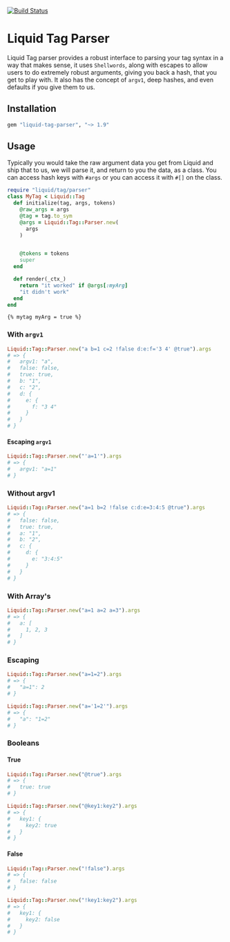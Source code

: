 [![Build Status](https://travis-ci.com/envygeeks/liquid-tag-parser.svg?branch=master)](https://travis-ci.com/envygeeks/liquid-tag-parser)

# Liquid Tag Parser

Liquid Tag parser provides a robust interface to parsing your tag syntax in a way that makes sense, it uses `Shellwords`, along with escapes to allow users to do extremely robust arguments, giving you back a hash, that you get to play with.  It also has the concept of `argv1`, deep hashes, and even defaults if you give them to us.

## Installation

```ruby
gem "liquid-tag-parser", "~> 1.9"
```

## Usage

Typically you would take the raw argument data you get from Liquid and ship that to us, we will parse it, and return to you the data, as a class.  You can access hash keys with `#args` or you can access it with `#[]` on the class.

```ruby
require "liquid/tag/parser"
class MyTag < Liquid::Tag
  def initialize(tag, args, tokens)
    @raw_args = args
    @tag = tag.to_sym
    @args = Liquid::Tag::Parser.new(
      args
    )


    @tokens = tokens
    super
  end

  def render(_ctx_)
    return "it worked" if @args[:myArg]
    "it didn't work"
  end
end
```

```liquid
{% mytag myArg = true %}
```

### With `argv1`

```ruby
Liquid::Tag::Parser.new("a b=1 c=2 !false d:e:f='3 4' @true").args
# => {
#   argv1: "a",
#   false: false,
#   true: true,
#   b: "1",
#   c: "2",
#   d: {
#     e: {
#       f: "3 4"
#     }
#   }
# }
```

#### Escaping `argv1`

```ruby
Liquid::Tag::Parser.new("'a=1'").args
# => {
#   argv1: "a=1"
# }
```

### Without argv1

```ruby
Liquid::Tag::Parser.new("a=1 b=2 !false c:d:e=3:4:5 @true").args
# => {
#   false: false,
#   true: true,
#   a: "1",
#   b: "2",
#   c: {
#     d: {
#       e: "3:4:5"
#     }
#   }
# }
```

### With Array's

```ruby
Liquid::Tag::Parser.new("a=1 a=2 a=3").args
# => {
#   a: [
#     1, 2, 3
#   ]
# }
```

### Escaping

```ruby
Liquid::Tag::Parser.new("a=1=2").args
# => {
#   "a=1": 2
# }
```

```ruby
Liquid::Tag::Parser.new("a='1=2'").args
# => {
#   "a": "1=2"
# }
```

### Booleans
#### True

```ruby
Liquid::Tag::Parser.new("@true").args
# => {
#   true: true
# }
```

```ruby
Liquid::Tag::Parser.new("@key1:key2").args
# => {
#   key1: {
#     key2: true
#   }
# }
```

#### False

```ruby
Liquid::Tag::Parser.new("!false").args
# => {
#   false: false
# }
```

```ruby
Liquid::Tag::Parser.new("!key1:key2").args
# => {
#   key1: {
#     key2: false
#   }
# }
```
